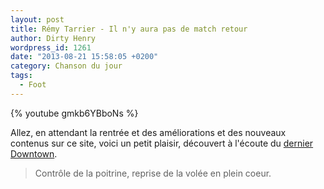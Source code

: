 ```yaml
---
layout: post
title: Rémy Tarrier - Il n'y aura pas de match retour
author: Dirty Henry
wordpress_id: 1261
date: "2013-08-21 15:58:05 +0200"
category: Chanson du jour
tags:
  - Foot
---
```


{% youtube gmkb6YBboNs %}

Allez, en attendant la rentrée et des améliorations et des nouveaux contenus sur
ce site, voici un petit plaisir, découvert à l'écoute du [dernier Downtown][1].

> Contrôle de la poitrine, reprise de la volée en plein coeur.

[1]: https://www.franceinter.fr/emissions/downtown/downtown-27-juin-2013
